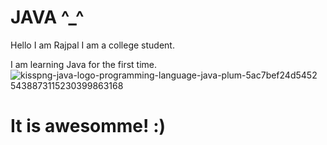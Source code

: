 # JAVA   ^_^
Hello I am Rajpal I am a college student.

I am learning Java for the first time.
![kisspng-java-logo-programming-language-java-plum-5ac7bef24d5452 5438873115230399863168](https://user-images.githubusercontent.com/114016588/200344742-7e74a0dc-4b75-42ac-b65d-d47c6b8107ad.png)
# It is awesomme! :)
